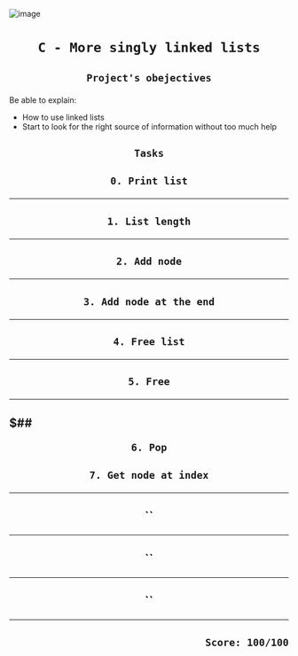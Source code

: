 ![image](https://www.thecrazyprogrammer.com/wp-content/uploads/2015/09/Doubly-Linked-List-in-C-and-C-.gif)
# <p align=center>`C - More singly linked lists`</p>
## <p align=center> `Project's obejectives` </p>
Be able to explain:
- How to use linked lists
- Start to look for the right source of information without too much help

## <p align=center>`Tasks`</p>
## <p align=center>`0. Print list`</p>
-------------------------------------------------
## <p align=center>`1. List length`</p>
-------------------------------------------------
## <p align=center>`2. Add node`</p>
-------------------------------------------------
## <p align=center>`3. Add node at the end`</p>
-------------------------------------------------
## <p align=center>`4. Free list`</p>
-------------------------------------------------
## <p align=center>`5. Free`</p>
-------------------------------------------------
$## <p align=center>`6. Pop`</p>
-------------------------------------------------
## <p align=center>`7. Get node at index`</p>
-------------------------------------------------
## <p align=center>``</p>
-------------------------------------------------
## <p align=center>``</p>
-------------------------------------------------
## <p align=center>``</p>
-------------------------------------------------
## <p align=right>`Score: 100/100`</p>

